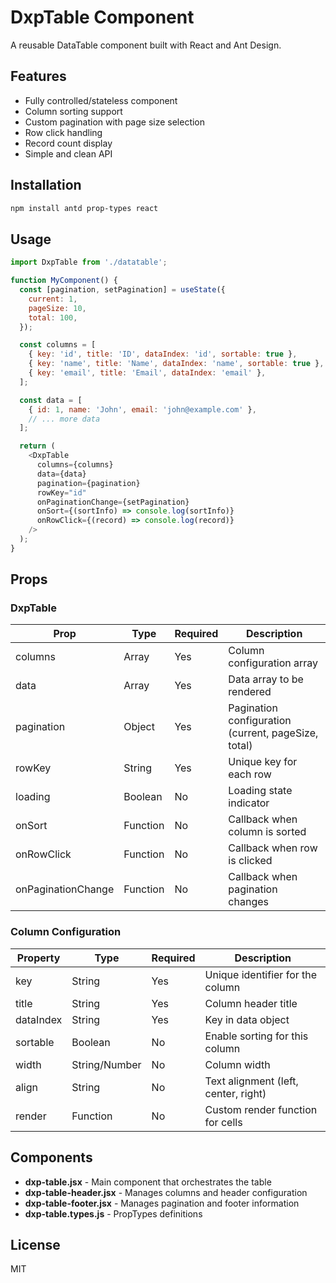 # DxpTable Component

A reusable DataTable component built with React and Ant Design.

## Features

- Fully controlled/stateless component
- Column sorting support
- Custom pagination with page size selection
- Row click handling
- Record count display
- Simple and clean API

## Installation

```bash
npm install antd prop-types react
```

## Usage

```javascript
import DxpTable from './datatable';

function MyComponent() {
  const [pagination, setPagination] = useState({
    current: 1,
    pageSize: 10,
    total: 100,
  });

  const columns = [
    { key: 'id', title: 'ID', dataIndex: 'id', sortable: true },
    { key: 'name', title: 'Name', dataIndex: 'name', sortable: true },
    { key: 'email', title: 'Email', dataIndex: 'email' },
  ];

  const data = [
    { id: 1, name: 'John', email: 'john@example.com' },
    // ... more data
  ];

  return (
    <DxpTable
      columns={columns}
      data={data}
      pagination={pagination}
      rowKey="id"
      onPaginationChange={setPagination}
      onSort={(sortInfo) => console.log(sortInfo)}
      onRowClick={(record) => console.log(record)}
    />
  );
}
```

## Props

### DxpTable

| Prop | Type | Required | Description |
|------|------|----------|-------------|
| columns | Array | Yes | Column configuration array |
| data | Array | Yes | Data array to be rendered |
| pagination | Object | Yes | Pagination configuration (current, pageSize, total) |
| rowKey | String | Yes | Unique key for each row |
| loading | Boolean | No | Loading state indicator |
| onSort | Function | No | Callback when column is sorted |
| onRowClick | Function | No | Callback when row is clicked |
| onPaginationChange | Function | No | Callback when pagination changes |

### Column Configuration

| Property | Type | Required | Description |
|----------|------|----------|-------------|
| key | String | Yes | Unique identifier for the column |
| title | String | Yes | Column header title |
| dataIndex | String | Yes | Key in data object |
| sortable | Boolean | No | Enable sorting for this column |
| width | String/Number | No | Column width |
| align | String | No | Text alignment (left, center, right) |
| render | Function | No | Custom render function for cells |

## Components

- **dxp-table.jsx** - Main component that orchestrates the table
- **dxp-table-header.jsx** - Manages columns and header configuration
- **dxp-table-footer.jsx** - Manages pagination and footer information
- **dxp-table.types.js** - PropTypes definitions

## License

MIT
